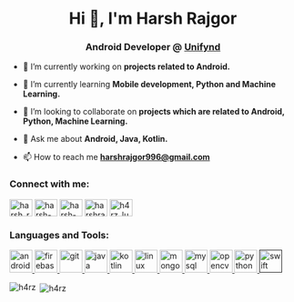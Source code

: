 
<h1 align="center">Hi 👋, I'm Harsh Rajgor</h1>  
<h3 align="center">Android Developer @ <a href="https://www.unifynd.com/">Unifynd</a></h3>  
  
- 🔭 I’m currently working on **projects related to Android.**  
  
- 🌱 I’m currently learning **Mobile development, Python and Machine Learning.**  
  
- 👯 I’m looking to collaborate on **projects which are related to Android, Python, Machine Learning.**  
  
- 💬 Ask me about **Android, Java, Kotlin.**  
  
- 📫 How to reach me **harshrajgor996@gmail.com**  
  
<p align="left">  
<h3 align="left">Connect with me:</h3>  
<a href="https://twitter.com/harsh_rajgor9" target="blank"><img align="center" src="https://cdn.jsdelivr.net/npm/simple-icons@3.0.1/icons/twitter.svg" alt="harsh_rajgor9" height="30" width="40" /></a>  
<a href="https://linkedin.com/in/harsh-r-b99b9ba0" target="blank"><img align="center" src="https://cdn.jsdelivr.net/npm/simple-icons@3.0.1/icons/linkedin.svg" alt="harsh-r-b99b9ba0" height="30" width="40" /></a>  
<a href="https://stackoverflow.com/users/harsh-rajgor" target="blank"><img align="center" src="https://cdn.jsdelivr.net/npm/simple-icons@3.0.1/icons/stackoverflow.svg" alt="harsh-rajgor" height="30" width="40" /></a>  
<a href="https://medium.com/harshrajgor996" target="blank"><img align="center" src="https://cdn.jsdelivr.net/npm/simple-icons@3.0.1/icons/medium.svg" alt="harshrajgor996" height="30" width="40" /></a>  
<a href="https://www.hackerrank.com/h4rz_luci4" target="blank"><img align="center" src="https://cdn.jsdelivr.net/npm/simple-icons@3.0.1/icons/hackerrank.svg" alt="h4rz_luci4" height="30" width="40" /></a>  
</p>  
  
<h3 align="left">Languages and Tools:</h3>  
<p align="left"> <a href="https://developer.android.com" target="_blank"> <img src="https://devicons.github.io/devicon/devicon.git/icons/android/android-original-wordmark.svg" alt="android" width="40" height="40"/> </a> <a href="https://firebase.google.com/" target="_blank"> <img src="https://www.vectorlogo.zone/logos/firebase/firebase-icon.svg" alt="firebase" width="40" height="40"/> </a> <a href="https://git-scm.com/" target="_blank"> <img src="https://www.vectorlogo.zone/logos/git-scm/git-scm-icon.svg" alt="git" width="40" height="40"/> </a> <a href="https://www.java.com" target="_blank"> <img src="https://devicons.github.io/devicon/devicon.git/icons/java/java-original-wordmark.svg" alt="java" width="40" height="40"/> </a> <a href="https://kotlinlang.org" target="_blank"> <img src="https://www.vectorlogo.zone/logos/kotlinlang/kotlinlang-icon.svg" alt="kotlin" width="40" height="40"/> </a> <a href="https://www.linux.org/" target="_blank"> <img src="https://devicons.github.io/devicon/devicon.git/icons/linux/linux-original.svg" alt="linux" width="40" height="40"/> </a> <a href="https://www.mongodb.com/" target="_blank"> <img src="https://devicons.github.io/devicon/devicon.git/icons/mongodb/mongodb-original-wordmark.svg" alt="mongodb" width="40" height="40"/> </a> <a href="https://www.mysql.com/" target="_blank"> <img src="https://devicons.github.io/devicon/devicon.git/icons/mysql/mysql-original-wordmark.svg" alt="mysql" width="40" height="40"/> </a> <a href="https://opencv.org/" target="_blank"> <img src="https://www.vectorlogo.zone/logos/opencv/opencv-icon.svg" alt="opencv" width="40" height="40"/> </a> <a href="https://www.python.org" target="_blank"> <img src="https://devicons.github.io/devicon/devicon.git/icons/python/python-original.svg" alt="python" width="40" height="40"/> </a> <a href="" target="_blank"> <img src="https://devicons.github.io/devicon/devicon.git/icons/swift/swift-original-wordmark.svg" alt="swift" width="40" height="40"/> </a> </p>  
  
<p><img align="left" src="https://github-readme-stats.vercel.app/api/top-langs/?username=h4rz&hide=javascript,php,html&layout=compact" alt="h4rz" /></p>  
  
<p>&nbsp;<img align="center" src="https://github-readme-stats.vercel.app/api?username=h4rz&show_icons=true" alt="h4rz" /></p>
